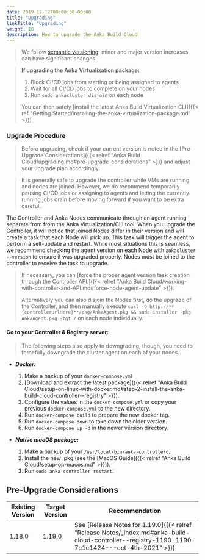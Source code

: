 ```yaml
---
date: 2019-12-12T00:00:00-00:00
title: "Upgrading"
linkTitle: "Upgrading"
weight: 10
description: How to upgrade the Anka Build Cloud
---
```


> We follow [semantic versioning](https://semver.org/); minor and major version increases can have significant changes.

> **If upgrading the Anka Virtualization package:**
>
>   1. Block CI/CD jobs from starting or being assigned to agents
>   2. Wait for all CI/CD jobs to complete on your nodes
>   3. Run `sudo ankacluster disjoin` on each node
>
> You can then safely [install the latest Anka Build Virtualization CLI]({{< ref "Getting Started/installing-the-anka-virtualization-package.md" >}})

### Upgrade Procedure

> Before upgrading, check if your current version is noted in the [Pre-Upgrade Considerations]({{< relref "Anka Build Cloud/upgrading.md#pre-upgrade-considerations" >}}) and adjust your upgrade plan accordingly.

> It is generally safe to upgrade the controller while VMs are running and nodes are joined. However, we do recommend temporarily pausing CI/CD jobs or assigning to agents and letting the currently running jobs drain before moving forward if you want to be extra careful.

The Controller and Anka Nodes communicate through an agent running separate from from the Anka Virtualization/CLI tool. When you upgrade the Controller, it will notice that joined Nodes differ in their version and will create a task that each Node will pick up. This task will trigger the agent to perform a self-update and restart. While most situations this is seamless, we recommend checking the agent version on each Node with `ankacluster --version` to ensure it was upgraded properly. Nodes must be joined to the controller to receive the task to upgrade.

> If necessary, you can [force the proper agent version task creation through the Controller API.]({{< relref "Anka Build Cloud/working-with-controller-and-API.md#force-node-agent-update" >}}). 
>
> Alternatively you can also disjoin the Nodes first, do the upgrade of the Controller, and then manually execute `curl -O http://**{controllerUrlHere}**/pkg/AnkaAgent.pkg && sudo installer -pkg AnkaAgent.pkg -tgt /` on each node individually.

#### Go to your Controller & Registry server:

> The following steps also apply to downgrading, though, you need to forcefully downgrade the cluster agent on each of your nodes.

- ***Docker:***
  1. Make a backup of your `docker-compose.yml`.
  2. [Download and extract the latest package]({{< relref "Anka Build Cloud/setup-on-linux-with-docker.md#step-2-install-the-anka-build-cloud-controller--registry" >}}).
  3. Configure the values in the `docker-compose.yml` or copy your previous `docker-compose.yml` to the new directory.
  4. Run `docker-compose build` to prepare the new docker tag.
  5. Run `docker-compose down` to take down the older version.
  6. Run `docker-compose up -d` in the newer version directory.

- ***Native macOS package:***
  1. Make a backup of your `/usr/local/bin/anka-controllerd`.
  2. Install the new .pkg (see the [MacOS Guide]({{< relref "Anka Build Cloud/setup-on-macos.md" >}})).
  3. Run `sudo anka-controller restart`.

## Pre-Upgrade Considerations

| Existing Version | Target Version | Recommendation |
| --- | --- | --- |
| 1.18.0 | 1.19.0 | See [Release Notes for 1.19.0]({{< relref "Release Notes/_index.md#anka-build-cloud-controller--registry-1190-1190-7c1c1424---oct-4th-2021" >}})
